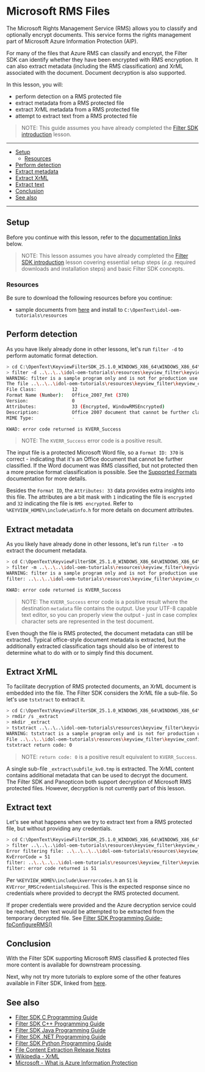 # Microsoft RMS Files

The Microsoft Rights Management Service (RMS) allows you to classify and optionally encrypt documents. This service forms the rights management part of Microsoft Azure Information Protection (AIP).

For many of the files that Azure RMS can classify and encrypt, the Filter SDK can identify whether they have been encrypted with RMS encryption. It can also extract metadata (including the RMS classification) and XrML associated with the document.  Document decryption is also supported.

In this lesson, you will:

- perform detection on a RMS protected file
- extract metadata from a RMS protected file
- extract XrML metadata from a RMS protected file
- attempt to extract text from a RMS protected file

> NOTE: This guide assumes you have already completed the [Filter SDK introduction](./introduction.md#introduction-to-filter-sdk) lesson.

---

- [Setup](#setup)
  - [Resources](#resources)
- [Perform detection](#perform-detection)
- [Extract metadata](#extract-metadata)
- [Extract XrML](#extract-xrml)
- [Extract text](#extract-text)
- [Conclusion](#conclusion)
- [See also](#see-also)

---

## Setup

Before you continue with this lesson, refer to the [documentation links](#see-also) below.

> NOTE: This lesson assumes you have already completed the [Filter SDK introduction](../keyview_filter/introduction.md) lesson covering essential setup steps (*e.g.* required downloads and installation steps) and basic Filter SDK concepts.

### Resources

Be sure to download the following resources before you continue:

- sample documents from [here](../../resources/keyview_filter/) and install to `C:\OpenText\idol-oem-tutorials\resources`

## Perform detection

As you have likely already done in other lessons, let's run `filter -d` to perform automatic format detection.

```sh
> cd C:\OpenText\KeyviewFilterSDK_25.1.0_WINDOWS_X86_64\WINDOWS_X86_64\bin
> filter -d ..\..\..\idol-oem-tutorials\resources\keyview_filter\keyview_confidential_RMS.docx detect
WARNING: filter is a sample program only and is not for production use
The file ..\..\..\idol-oem-tutorials\resources\keyview_filter\keyview_confidential_RMS.docx
File Class:             12
Format Name (Number):   Office_2007_Fmt (370)
Version:                0
Attributes:             33 (Encrypted, WindowRMSEncrypted)
Description:            Office 2007 document that cannot be further classified (often RMS-encrypted)
MIME Type:              -

KWAD: error code returned is KVERR_Success
```

> NOTE: The `KVERR_Success` error code is a positive result.

The input file is a protected Microsoft Word file, so a `Format ID: 370` is correct - indicating that it's an Office document that cannot be further classified.  If the Word document was RMS classified, but not protected then a more precise format classification is possible.  See the [Supported Formats](https://www.microfocus.com/documentation/idol/knowledge-discovery-25.1/KeyviewFilterSDK_25.1_Documentation/Guides/html/c-programming/Content/kv_RMS/_KV_RMS_support.htm) documentation for more details.

Besides the `Format ID`, the `Attributes: 33` data provides extra insights into this file.  The attributes are a bit mask with `1` indicating the file is `encrypted` and `32`  indicating the file is `RMS encrypted`.  Refer to `%KEYVIEW_HOME%\include\adinfo.h` for more details on document attributes.

## Extract metadata

As you likely have already done in other lessons, let's run `filter -m` to extract the document metadata.

```sh
> cd C:\OpenText\KeyviewFilterSDK_25.1.0_WINDOWS_X86_64\WINDOWS_X86_64\bin
> filter -m ..\..\..\idol-oem-tutorials\resources\keyview_filter\keyview_confidential_RMS.docx metadata
WARNING: filter is a sample program only and is not for production use
filter: ..\..\..\idol-oem-tutorials\resources\keyview_filter\keyview_confidential_RMS.docx to metadata

KWAD: error code returned is KVERR_Success
```

> NOTE: The `KVERR_Success` error code is a positive result where the destination `metadata` file contains the output.  Use your UTF-8 capable text editor, so you can properly view the output - just in case complex character sets are represented in the test document.

Even though the file is RMS protected, the document metadata can still be extracted.  Typical office-style document metadata is extracted, but the additionally extracted classification tags should also be of interest to determine what to do with or to simply find this document.

## Extract XrML

To facilitate decryption of RMS protected documents, an XrML document is embedded into the file.  The Filter SDK considers the XrML file a sub-file.  So let's use `tstxtract` to extract it.

```sh
> cd C:\OpenText\KeyviewFilterSDK_25.1.0_WINDOWS_X86_64\WINDOWS_X86_64\bin
> rmdir /s _extract
> mkdir _extract
> tstxtract ..\..\..\idol-oem-tutorials\resources\keyview_filter\keyview_confidential_RMS.docx _extract
WARNING: tstxtract is a sample program only and is not for production use
File ..\..\..\idol-oem-tutorials\resources\keyview_filter\keyview_confidential_RMS.docx has 1 sub files, charset: 0, format: 370
tstxtract return code: 0
```

> NOTE: `return code: 0` is a positive result equivalent to `KVERR_Success`.

A single sub-file `_extract\subfile_kv0.tmp` is extracted.  The XrML content contains additional metadata that can be used to decrypt the document.  The Filter SDK and Panopticon both support decryption of Microsoft RMS protected files.  However, decryption is not currently part of this lesson.

## Extract text

Let's see what happens when we try to extract text from a RMS protected file, but without providing any credentials.

``` sh
> cd C:\OpenText\KeyviewFilterSDK_25.1.0_WINDOWS_X86_64\WINDOWS_X86_64\bin
> filter ..\..\..\idol-oem-tutorials\resources\keyview_filter\keyview_confidential_RMS.docx text
Error filtering file: ..\..\..\..\idol-oem-tutorials\resources\keyview_filter\keyview_confidential_RMS.docx
KvErrorCode = 51
filter: ..\..\..\..\idol-oem-tutorials\resources\keyview_filter\keyview_confidential_RMS.docx to text
filter: error code returned is 51
```

Per `%KEYVIEW_HOME%\include\kverrorcodes.h` an `51` is `KVError_RMSCredentialsRequired`.  This is the expected response since no credentials where provided to decrypt the RMS protected document.

If proper credentials were provided and the Azure decryption service could be reached, then text would be attempted to be extracted from the temporary decrypted file.  See [Filter SDK Programming Guide- fpConfigureRMS()](https://www.microfocus.com/documentation/idol/knowledge-discovery-25.1/KeyviewFilterSDK_25.1_Documentation/Guides/html/c-programming/Content/kv_RMS/_KV_RMS_fpConfigureRMS.htm)

## Conclusion

With the Filter SDK supporting Microsoft RMS classified & protected files more content is available for downstream processing.

Next, why not try more tutorials to explore some of the other features available in Filter SDK, linked from [here](../keyview_filter/README.md#capability-showcase).

## See also

- [Filter SDK C Programming Guide](https://www.microfocus.com/documentation/idol/knowledge-discovery-25.1/KeyviewFilterSDK_25.1_Documentation/Guides/html/c-programming/index.html)
- [Filter SDK C++ Programming Guide](https://www.microfocus.com/documentation/idol/knowledge-discovery-25.1/KeyviewFilterSDK_25.1_Documentation/Guides/html/cpp-programming/index.html)
- [Filter SDK Java Programming Guide](https://www.microfocus.com/documentation/idol/knowledge-discovery-25.1/KeyviewFilterSDK_25.1_Documentation/Guides/html/java-programming/index.html)
- [Filter SDK .NET Programming Guide](https://www.microfocus.com/documentation/idol/knowledge-discovery-25.1/KeyviewFilterSDK_25.1_Documentation/Guides/html/dotnet-programming/index.html)
- [Filter SDK Python Programming Guide](https://www.microfocus.com/documentation/idol/knowledge-discovery-25.1/KeyviewFilterSDK_25.1_Documentation/Guides/html/python-programming/)
- [File Content Extraction Release Notes](https://www.microfocus.com/documentation/idol/knowledge-discovery-25.1/IDOLReleaseNotes_25.1_Documentation/oem/Content/_KeyView.htm)
- [Wikipedia - XrML](https://en.wikipedia.org/wiki/XrML)
- [Microsoft - What is Azure Information Protection](https://learn.microsoft.com/en-us/azure/information-protection/what-is-information-protection)
